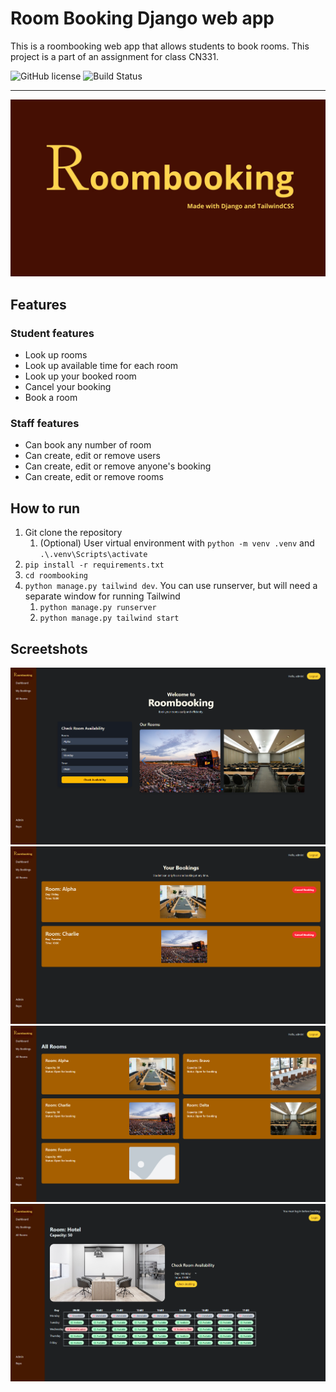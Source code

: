# Room Booking Django web app
This is a roombooking web app that allows students to book rooms. This project is a part of an assignment for class CN331.

![GitHub license](https://img.shields.io/badge/license-MIT-blue.svg)
![Build Status](https://img.shields.io/badge/progress-100-brightgreen)

---
![title](Screenshots/Title.jpg)

## Features

### Student features
- Look up rooms
- Look up available time for each room
- Look up your booked room
- Cancel your booking
- Book a room

### Staff features
- Can book any number of room
- Can create, edit or remove users
- Can create, edit or remove anyone's booking
- Can create, edit or remove rooms


## How to run
1. Git clone the repository
   1. (Optional) User virtual environment with `python -m venv .venv` and `.\.venv\Scripts\activate`
2. `pip install -r requirements.txt`
3. `cd roombooking`
4. `python manage.py tailwind dev`.
   You can use runserver, but will need a separate window for running Tailwind
   1. `python manage.py runserver`
   2. `python manage.py tailwind start`

## Screetshots
![screenshot1](Screenshots/Screenshot1.png)
![screenshot2](Screenshots/Screenshot2.png)
![screenshot3](Screenshots/Screenshot3.png)
![screenshot4](Screenshots/Screenshot4.png)
